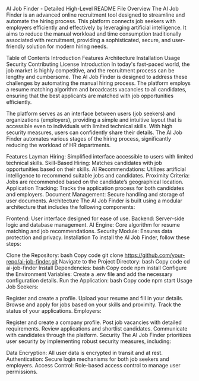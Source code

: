 AI Job Finder - Detailed High-Level README File
Overview
The AI Job Finder is an advanced online recruitment tool designed to streamline and automate the hiring process. This platform connects job seekers with employers efficiently and effectively by leveraging artificial intelligence. It aims to reduce the manual workload and time consumption traditionally associated with recruitment, providing a sophisticated, secure, and user-friendly solution for modern hiring needs.

Table of Contents
Introduction
Features
Architecture
Installation
Usage
Security
Contributing
License
Introduction
In today's fast-paced world, the job market is highly competitive, and the recruitment process can be lengthy and cumbersome. The AI Job Finder is designed to address these challenges by automating the manual hiring process. The platform employs a resume matching algorithm and broadcasts vacancies to all candidates, ensuring that the best applicants are matched with job opportunities efficiently.

The platform serves as an interface between users (job seekers) and organizations (employers), providing a simple and intuitive layout that is accessible even to individuals with limited technical skills. With high security measures, users can confidently share their details. The AI Job Finder automates various stages of the hiring process, significantly reducing the workload of HR departments.

Features
Layman Hiring: Simplified interface accessible to users with limited technical skills.
Skill-Based Hiring: Matches candidates with job opportunities based on their skills.
AI Recommendations: Utilizes artificial intelligence to recommend suitable jobs and candidates.
Proximity Criteria: Jobs are recommended based on the candidate’s geographical location.
Application Tracking: Tracks the application process for both candidates and employers.
Document Management: Secure handling and storage of user documents.
Architecture
The AI Job Finder is built using a modular architecture that includes the following components:

Frontend: User interface designed for ease of use.
Backend: Server-side logic and database management.
AI Engine: Core algorithm for resume matching and job recommendations.
Security Module: Ensures data protection and privacy.
Installation
To install the AI Job Finder, follow these steps:

Clone the Repository:
bash
Copy code
git clone https://github.com/your-repo/ai-job-finder.git
Navigate to the Project Directory:
bash
Copy code
cd ai-job-finder
Install Dependencies:
bash
Copy code
npm install
Configure the Environment Variables:
Create a .env file and add the necessary configuration details.
Run the Application:
bash
Copy code
npm start
Usage
Job Seekers:

Register and create a profile.
Upload your resume and fill in your details.
Browse and apply for jobs based on your skills and proximity.
Track the status of your applications.
Employers:

Register and create a company profile.
Post job vacancies with detailed requirements.
Review applications and shortlist candidates.
Communicate with candidates through the platform.
Security
The AI Job Finder prioritizes user security by implementing robust security measures, including:

Data Encryption: All user data is encrypted in transit and at rest.
Authentication: Secure login mechanisms for both job seekers and employers.
Access Control: Role-based access control to manage user permissions.
